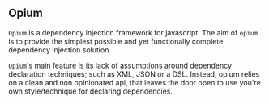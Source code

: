 ## Opium ##

`Opium` is a dependency injection framework for javascript. The aim of `opium` is to provide the simplest possible and yet functionally complete dependency injection solution.  

`Opium`'s main feature is its lack of assumptions around dependency declaration techniques; such as XML, JSON or a DSL. Instead, opium relies on a clean and non opinionated api, that leaves the door open to use you're own style/technique for declaring dependencies.
